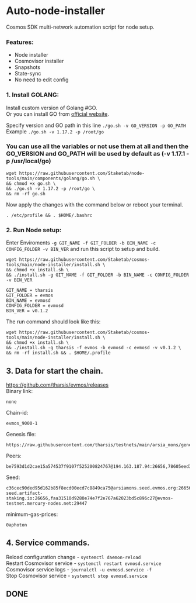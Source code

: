 # Auto-node-installer
Cosmos SDK multi-network automation script for node setup.  
### Features:  
- Node installer
- Cosmovisor installer
- Snapshots
- State-sync
- No need to edit config

### 1. Install GOLANG:
Install custom version of Golang #GO.  
Or you can install GO from [official website](https://golang.org/doc/install).  

Specify version and GO path in this line `./go.sh -v GO_VERSION -p GO_PATH`  
Example `./go.sh -v 1.17.2 -p /root/go`  

### You can use all the variables or not use them at all and then the GO_VERSION and GO_PATH will be used by default as (-v 1.17.1 -p /usr/local/go)  

```
wget https://raw.githubusercontent.com/Staketab/node-tools/main/components/golang/go.sh \
&& chmod +x go.sh \
&& ./go.sh -v 1.17.2 -p /root/go \
&& rm -rf go.sh
```
Now apply the changes with the command below or reboot your terminal.  
```
. /etc/profile && . $HOME/.bashrc
```

### 2. Run Node setup:
Enter Enviroments `-g GIT_NAME -f GIT_FOLDER -b BIN_NAME -c CONFIG_FOLDER -v BIN_VER` and run this script to setup and build.  
```
wget https://raw.githubusercontent.com/Staketab/cosmos-tools/main/node-installer/install.sh \
&& chmod +x install.sh \
&& ./install.sh -g GIT_NAME -f GIT_FOLDER -b BIN_NAME -c CONFIG_FOLDER -v BIN_VER
```
`GIT_NAME = tharsis`  
`GIT_FOLDER = evmos`  
`BIN_NAME = evmosd`  
`CONFIG_FOLDER = evmosd`  
`BIN_VER = v0.1.2`

The run command should look like this:
```
wget https://raw.githubusercontent.com/Staketab/cosmos-tools/main/node-installer/install.sh \
&& chmod +x install.sh \
&& ./install.sh -g tharsis -f evmos -b evmosd -c evmosd -v v0.1.2 \
&& rm -rf install.sh && . $HOME/.profile
```

## 3. Data for start the chain. 
https://github.com/tharsis/evmos/releases  
Binary link:
```
none
```
Chain-id:
```
evmos_9000-1
```  
Genesis file:
```
https://raw.githubusercontent.com/tharsis/testnets/main/arsia_mons/genesis.json
```
Peers:
```
be7593d1d2cae15a574537f9107f525200824767@194.163.187.94:26656,78605eed3018a74d9c8c3a912cd8e6d5c9a9ca4b@65.21.232.149:26726,3bd90caf48ddd2d6b290550ecccd63348fc51da0@95.217.107.96:26658,f8da50943569f160854ac21c9ffb46fb4ff7bc0d@144.217.252.197:26626,1c4c38243893889a17fd3e677999f896b2b18586@95.217.35.111:26666,0e4dec8dd2cb74277bae3a9e7f1816603e97ce60@161.97.178.48:26656,3e7b138c766dc6da32decca8665da1afb2b6bb88@207.244.249.17:26656,5502b008356087cb689211bb3c4285b7ce7f6571@95.217.154.12:26656,8227d17c3cf123108c69bf671295e5fb22d9beb3@161.97.115.68:26656,56de4d8fe7421f5a4fb6ba75b20d749be3eecf22@95.217.84.54:26656,06e3dfce2d729250e810bd5605ad7f05f3b1fc2c@75.119.155.119:26656,7cb1576a6ed3dbdc62bc30908ff7d7e910c5b08f@78.46.52.20:46656,5502b008356087cb689211bb3c4285b7ce7f6571@95.217.154.12:26656,5576b0160761fe81ccdf88e06031a01bc8643d51@195.201.108.97:24656,13e850d14610f966de38fc2f925f6dc35c7f4bf4@176.9.60.27:26656
```
Seed:
```
c36cec90ded95d162b85f8ecd00ecd7c8849ca75@arsiamons.seed.evmos.org:26656,3787335176bbb91bf14a67724ebe0f0940ca5afb@evmos-seed.artifact-staking.io:26656,faa31510d9280e74e7f2e767a62023bd5c896c27@evmos-testnet.mercury-nodes.net:29447
```
minimum-gas-prices:
```
0aphoton
```

## 4. Service commands.
Reload configuration change - `systemctl daemon-reload`  
Restart Cosmovisor service - `systemctl restart evmosd.service`  
Cosmovisor service logs - `journalctl -u evmosd.service -f`  
Stop Cosmovisor service - `systemctl stop evmosd.service`  

## DONE
